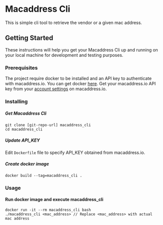 # Macaddress Cli

This is simple cli tool to retrieve the vendor or a given mac address.


## Getting Started

These instructions will help you get your Macaddress Cli up and running on your local machine for development and testing purposes.

### Prerequisites

The project require docker to be installed and an API key to authenticate with macaddress.io. You can get docker [here](https://www.docker.com/get-started). Get your macaddress.io API key from your [account settings](https://macaddress.io/account/general) on macaddress.io. 

### Installing

##### Get Macaddress Cli
```
git clone [git-repo-url] macaddress_cli
cd macaddress_cli
```

##### Update API_KEY
Edit `Dockerfile` file to specify API_KEY obtained from macaddress.io. 

##### Create docker image
```
docker build --tag=macaddress_cli .
```

### Usage

#### Run docker image and execute macaddress_cli 
```
docker run -it --rm macaddress_cli bash
./macaddress_cli <mac_address> // Replace <mac_address> with actual mac address
```
